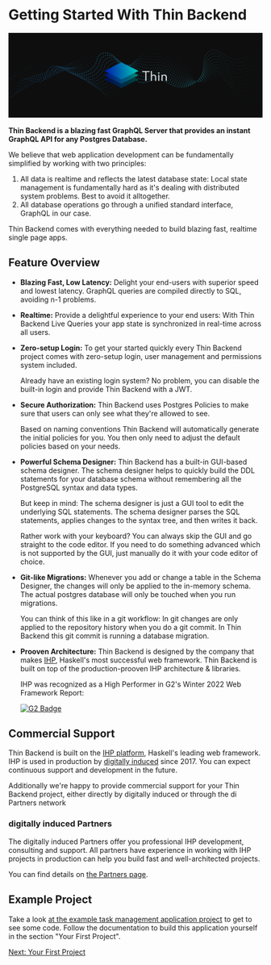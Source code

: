 # Getting Started With Thin Backend

![](images/Layout/header.png)

**Thin Backend is a blazing fast GraphQL Server that provides an instant GraphQL API for any Postgres Database.**

We believe that web application development can be fundamentally simplified by working with two principles:
1. All data is realtime and reflects the latest database state: Local state management is fundamentally hard as it's dealing with distributed system problems. Best to avoid it alltogether.
2. All database operations go through a unified standard interface, GraphQL in our case.

Thin Backend comes with everything needed to build blazing fast, realtime single page apps.

## Feature Overview

- **Blazing Fast, Low Latency:**
    Delight your end-users with superior speed and lowest latency. GraphQL queries are compiled directly to SQL, avoiding n-1 problems.

- **Realtime:**
    Provide a delightful experience to your end users: With Thin Backend Live Queries your app state is synchronized in real-time across all users.

- **Zero-setup Login:**
    To get your started quickly every Thin Backend project comes with zero-setup login, user management and permissions system included.

    Already have an existing login system? No problem, you can disable the built-in login and provide Thin Backend with a JWT.

- **Secure Authorization:**
    Thin Backend uses Postgres Policies to make sure that users can only see what they're allowed to see.

    Based on naming conventions Thin Backend will automatically generate the initial policies for you. You then only need to adjust the default policies based on your needs.

- **Powerful Schema Designer:**
    Thin Backend has a built-in GUI-based schema designer. The schema designer helps to quickly build the DDL statements for your database schema without remembering all the PostgreSQL syntax and data types.

    But keep in mind: The schema designer is just a GUI tool to edit the underlying SQL statements. The schema designer parses the SQL statements, applies changes to the syntax tree, and then writes it back.

    Rather work with your keyboard? You can always skip the GUI and go straight to the code editor. If you need to do something advanced which is not supported by the GUI, just manually do it with your code editor of choice.

- **Git-like Migrations:**
    Whenever you add or change a table in the Schema Designer, the changes will only be applied to the in-memory schema. The actual postgres database will only be touched when you run migrations.

    You can think of this like in a git workflow: In git changes are only applied to the repository history when you do a git commit. In Thin Backend this git commit is running a database migration.

- **Prooven Architecture:**
    Thin Backend is designed by the company that makes [IHP](https://ihp.digitallyinduced.com/), Haskell's most successful web framework. Thin Backend is built on top of the production-prooven IHP architecture & libraries.

    IHP was recognized as a High Performer in G2's Winter 2022 Web Framework Report:


    [![G2 Badge](https://ihp.digitallyinduced.com/startpage/g2-badge.svg)](https://www.g2.com/products/ihp/reviews)

## Commercial Support

Thin Backend is built on the [IHP platform](https://ihp.digitallyinduced.com/), Haskell's leading web framework. IHP is used in production by [digitally induced](https://www.digitallyinduced.com/) since 2017. You can expect continuous support and development in the future.

Additionally we're happy to provide commercial support for your Thin Backend project, either directly by digitally induced or through the di Partners network


### digitally induced Partners

The digitally induced Partners offer you professional IHP development, consulting and support. All partners have experience in working with IHP projects in production can help you build fast and well-architected projects.

You can find details on [the Partners page](https://ihp.digitallyinduced.com/Partners).

## Example Project

Take a look [at the example task management application project](https://github.com/digitallyinduced/thin-backend/tree/master/Examples/TodoApp) to get to see some code. Follow the documentation to build this application yourself in the section "Your First Project".

[Next: Your First Project](/your-first-project.html)
